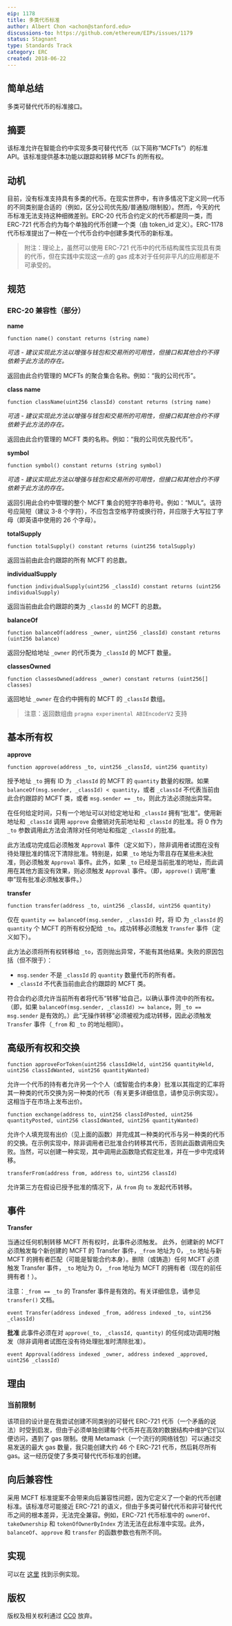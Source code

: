 ```yaml
---
eip: 1178
title: 多类代币标准
author: Albert Chon <achon@stanford.edu>
discussions-to: https://github.com/ethereum/EIPs/issues/1179
status: Stagnant
type: Standards Track
category: ERC
created: 2018-06-22
---
```

    
## 简单总结
多类可替代代币的标准接口。
## 摘要
该标准允许在智能合约中实现多类可替代代币（以下简称“MCFTs”）的标准 API。该标准提供基本功能以跟踪和转移 MCFTs 的所有权。
## 动机
目前，没有标准支持具有多类的代币。在现实世界中，有许多情况下定义同一代币的不同类别是合适的（例如，区分公司优先股/普通股/限制股）。然而，今天的代币标准无法支持这种细微差别。ERC-20 代币合约定义的代币都是同一类，而 ERC-721 代币合约为每个单独的代币创建一个类（由 token_id 定义）。ERC-1178 代币标准提出了一种在一个代币合约中创建多类代币的新标准。

> 附注：理论上，虽然可以使用 ERC-721 代币中的代币结构属性实现具有类的代币，但在实践中实现这一点的 gas 成本对于任何非平凡的应用都是不可承受的。

## 规范
### ERC-20 兼容性（部分）
**name**

```solidity    
function name() constant returns (string name)
```

*可选 - 建议实现此方法以增强与钱包和交易所的可用性，但接口和其他合约不得依赖于此方法的存在。*

返回由此合约管理的 MCFTs 的聚合集合名称。例如：“我的公司代币”。

**class name**

```solidity    
function className(uint256 classId) constant returns (string name)
```

*可选 - 建议实现此方法以增强与钱包和交易所的可用性，但接口和其他合约不得依赖于此方法的存在。*

返回由此合约管理的 MCFT 类的名称。例如：“我的公司优先股代币”。

**symbol**
```solidity    
function symbol() constant returns (string symbol)
```

*可选 - 建议实现此方法以增强与钱包和交易所的可用性，但接口和其他合约不得依赖于此方法的存在。*

返回引用此合约中管理的整个 MCFT 集合的短字符串符号。例如：“MUL”。该符号应简短（建议 3-8 个字符），不应包含空格字符或换行符，并应限于大写拉丁字母（即英语中使用的 26 个字母）。

**totalSupply**
```solidity    
function totalSupply() constant returns (uint256 totalSupply)
```
返回当前由此合约跟踪的所有 MCFT 的总数。

**individualSupply**
```solidity    
function individualSupply(uint256 _classId) constant returns (uint256 individualSupply)
```
返回当前由此合约跟踪的类为 `_classId` 的 MCFT 的总数。

**balanceOf**
```solidity
function balanceOf(address _owner, uint256 _classId) constant returns (uint256 balance)
```

返回分配给地址 `_owner` 的代币类为 `_classId` 的 MCFT 数量。

**classesOwned**
```solidity
function classesOwned(address _owner) constant returns (uint256[] classes)
```

返回地址 `_owner` 在合约中拥有的 MCFT 的 `_classId` 数组。
> 注意：返回数组由 `pragma experimental ABIEncoderV2` 支持

## 基本所有权

**approve**
```solidity    
function approve(address _to, uint256 _classId, uint256 quantity)
```
授予地址 `_to` 拥有 ID 为 `_classId` 的 MCFT 的 `quantity` 数量的权限。如果 `balanceOf(msg.sender, _classId) < quantity`，或者 `_classId` 不代表当前由此合约跟踪的 MCFT 类，或者 `msg.sender == _to`，则此方法必须抛出异常。

在任何给定时间，只有一个地址可以对给定地址和 `_classId` 拥有“批准”。使用新地址和 `_classId` 调用 `approve` 会撤销对先前地址和 `_classId` 的批准。将 0 作为 `_to` 参数调用此方法会清除对任何地址和指定 `_classId` 的批准。

此方法成功完成后必须触发 `Approval` 事件（定义如下），除非调用者试图在没有待处理批准的情况下清除批准。特别是，如果 `_to` 地址为零且存在某些未决批准，则必须触发 `Approval` 事件。此外，如果 `_to` 已经是当前批准的地址，而此调用在其他方面没有效果，则必须触发 `Approval` 事件。（即，`approve()` 调用“重申”现有批准必须触发事件。）

<!--
ActionPrior State_to addressNew StateEventClear unset approvalClear0ClearNoneSet new approvalClearXSet to XApproval(owner, X, _classId)Change approvalSet to XYSet to YApproval(owner, Y, _classId)Reaffirm approvalSet to XXSet to XApproval(owner, X, _classId)Clear approvalSet to X0ClearApproval(owner, 0, _classId)
注意：MCFT 的任何所有权变更——无论是通过此接口中定义的 `transfer` 和 `transferFrom` 方法直接进行，还是通过符合合约中定义的任何其他机制进行——都必须清除转移的 MCFT 的所有批准。通过所有权转移隐式清除批准时，如果存在未决批准，还必须触发事件 `Approval(0, _classId)`。（即，所有转移所有权的操作必须触发与调用 `approve(0, _classId)` 时发出的相同的 Approval 事件（如果有的话）。）-->

**transfer**
```solidity
function transfer(address _to, uint256 _classId, uint256 quantity)
```
仅在 `quantity == balanceOf(msg.sender, _classId)` 时，将 ID 为 `_classId` 的 `quantity` 个 MCFT 的所有权分配给 `_to`。成功转移必须触发 `Transfer` 事件（定义如下）。

此方法必须将所有权转移给 `_to`，否则抛出异常，不能有其他结果。失败的原因包括（但不限于）：

* `msg.sender` 不是 `_classId` 的 `quantity` 数量代币的所有者。
* `_classId` 不代表当前由此合约跟踪的 MCFT 类。

符合合约必须允许当前所有者将代币“转移”给自己，以确认事件流中的所有权。（即，如果 `balanceOf(msg.sender, _classId) >= balance`，则 `_to == msg.sender` 是有效的。）此“无操作转移”必须被视为成功转移，因此必须触发 `Transfer` 事件（`_from` 和 `_to` 的地址相同）。

## 高级所有权和交换
```solidity
function approveForToken(uint256 classIdHeld, uint256 quantityHeld, uint256 classIdWanted, uint256 quantityWanted)
```
允许一个代币的持有者允许另一个个人（或智能合约本身）批准以其指定的汇率将其一种类的代币交换为另一种类的代币（有关更多详细信息，请参见示例实现）。这相当于在市场上发布出价。

```solidity
function exchange(address to, uint256 classIdPosted, uint256 quantityPosted, uint256 classIdWanted, uint256 quantityWanted)
```
允许个人填充现有出价（见上面的函数）并完成其一种类的代币与另一种类的代币的交换。在示例实现中，除非调用者已批准合约转移其代币，否则此函数调用应失败。当然，可以创建一种实现，其中调用此函数隐式假定批准，并在一步中完成转移。

```solidity
transferFrom(address from, address to, uint256 classId)
```
允许第三方在假设已授予批准的情况下，从 `from` 向 `to` 发起代币转移。

## 事件
**Transfer**

当通过任何机制转移 MCFT 所有权时，此事件必须触发。
此外，创建新的 MCFT 必须触发每个新创建的 MCFT 的 Transfer 事件，`_from` 地址为 0，`_to` 地址与新 MCFT 的拥有者匹配（可能是智能合约本身）。删除（或铸造）任何 MCFT 必须触发 Transfer 事件，`_to` 地址为 0，`_from` 地址为 MCFT 的拥有者（现在的前任拥有者！）。

注意：`_from == _to` 的 Transfer 事件是有效的。有关详细信息，请参见 `transfer()` 文档。

```solidity
event Transfer(address indexed _from, address indexed _to, uint256 _classId)
```

**批准**
此事件必须在对 `approve(_to, _classId, quantity)` 的任何成功调用时触发（除非调用者试图在没有待处理批准时清除批准）。

```solidity
event Approval(address indexed _owner, address indexed _approved, uint256 _classId)
```
## 理由
### 当前限制
该项目的设计是在我尝试创建不同类别的可替代 ERC-721 代币（一个矛盾的说法）时受到启发，但由于必须单独创建每个代币并在高效的数据结构中维护它们以便访问，遇到了 gas 限制。使用 Metamask（一个流行的网络钱包）可以通过交易发送的最大 gas 数量，我只能创建大约 46 个 ERC-721 代币，然后耗尽所有 gas。这一经历促使了多类可替代代币标准的创建。

## 向后兼容性
采用 MCFT 标准提案不会带来向后兼容性问题，因为它定义了一个新的代币创建标准。该标准尽可能接近 ERC-721 的语义，但由于多类可替代代币和非可替代代币之间的根本差异，无法完全兼容。例如，ERC-721 代币标准中的 `ownerOf`、`takeOwnership` 和 `tokenOfOwnerByIndex` 方法无法在此标准中实现。此外，`balanceOf`、`approve` 和 `transfer` 的函数参数也有所不同。

## 实现
可以在 [这里](https://github.com/achon22/ERC-1178/blob/master/erc1178-sample.sol) 找到示例实现。

## 版权
版权及相关权利通过 [CC0](../LICENSE.md) 放弃。